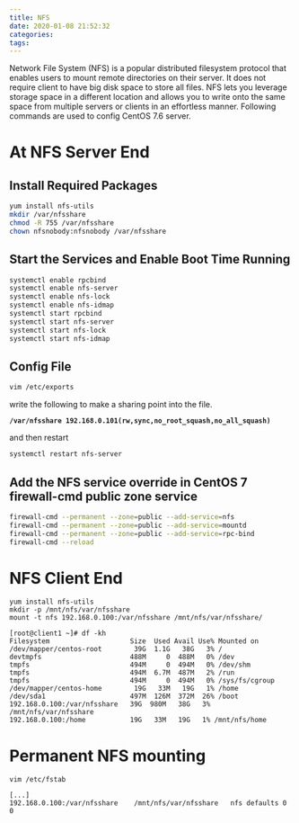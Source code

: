 ```yaml
---
title: NFS
date: 2020-01-08 21:52:32
categories:
tags:
---
```

Network File System (NFS) is a popular distributed filesystem protocol that enables users to mount remote directories on their server. It does not require client to have big disk space to store all files. NFS lets you leverage storage space in a different location and allows you to write onto the same space from multiple servers or clients in an effortless manner. Following commands are used to config CentOS 7.6 server.

<!--more-->
# At NFS Server End

## Install Required Packages
```bash
yum install nfs-utils
mkdir /var/nfsshare
chmod -R 755 /var/nfsshare
chown nfsnobody:nfsnobody /var/nfsshare
```

## Start the Services and Enable Boot Time Running

```bash
systemctl enable rpcbind
systemctl enable nfs-server
systemctl enable nfs-lock
systemctl enable nfs-idmap
systemctl start rpcbind
systemctl start nfs-server
systemctl start nfs-lock
systemctl start nfs-idmap
```

## Config File

```bash
vim /etc/exports
```
write the following to make a sharing point into the file.

**`/var/nfsshare 192.168.0.101(rw,sync,no_root_squash,no_all_squash)`**

and then restart
```bash
systemctl restart nfs-server
```


## Add the NFS service override in CentOS 7 firewall-cmd public zone service

```bash
firewall-cmd --permanent --zone=public --add-service=nfs
firewall-cmd --permanent --zone=public --add-service=mountd
firewall-cmd --permanent --zone=public --add-service=rpc-bind
firewall-cmd --reload
```

# NFS Client End
```
yum install nfs-utils
mkdir -p /mnt/nfs/var/nfsshare
mount -t nfs 192.168.0.100:/var/nfsshare /mnt/nfs/var/nfsshare/
```
```
[root@client1 ~]# df -kh
Filesystem                    Size  Used Avail Use% Mounted on
/dev/mapper/centos-root        39G  1.1G   38G   3% /
devtmpfs                      488M     0  488M   0% /dev
tmpfs                         494M     0  494M   0% /dev/shm
tmpfs                         494M  6.7M  487M   2% /run
tmpfs                         494M     0  494M   0% /sys/fs/cgroup
/dev/mapper/centos-home        19G   33M   19G   1% /home
/dev/sda1                     497M  126M  372M  26% /boot
192.168.0.100:/var/nfsshare   39G  980M   38G   3% /mnt/nfs/var/nfsshare
192.168.0.100:/home           19G   33M   19G   1% /mnt/nfs/home
```

# Permanent NFS mounting

```
vim /etc/fstab
```

```
[...]
192.168.0.100:/var/nfsshare    /mnt/nfs/var/nfsshare   nfs defaults 0 0
```